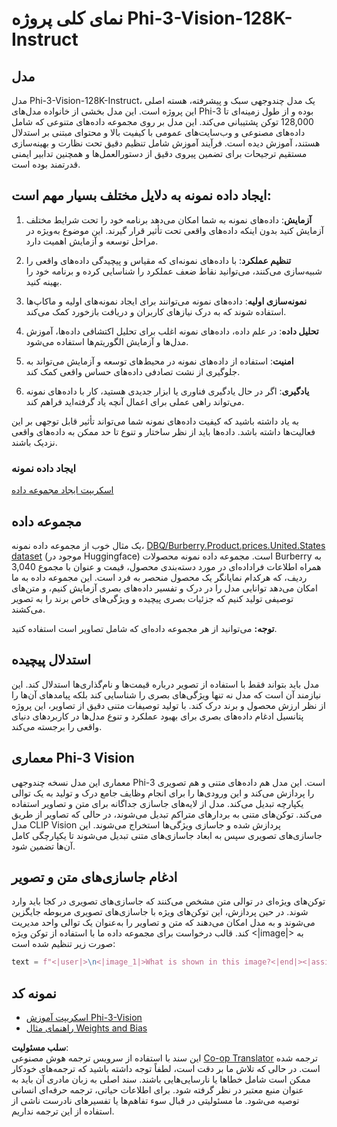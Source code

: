 <!--
CO_OP_TRANSLATOR_METADATA:
{
  "original_hash": "e0a07fd2a30fe2af30b1373df207a5bf",
  "translation_date": "2025-03-27T15:04:52+00:00",
  "source_file": "md\\03.FineTuning\\FineTuning_Phi-3-visionWandB.md",
  "language_code": "fa"
}
-->
# نمای کلی پروژه Phi-3-Vision-128K-Instruct

## مدل

مدل Phi-3-Vision-128K-Instruct، یک مدل چندوجهی سبک و پیشرفته، هسته اصلی این پروژه است. این مدل بخشی از خانواده مدل‌های Phi-3 بوده و از طول زمینه‌ای تا 128,000 توکن پشتیبانی می‌کند. این مدل بر روی مجموعه داده‌های متنوعی که شامل داده‌های مصنوعی و وب‌سایت‌های عمومی با کیفیت بالا و محتوای مبتنی بر استدلال هستند، آموزش دیده است. فرآیند آموزش شامل تنظیم دقیق تحت نظارت و بهینه‌سازی مستقیم ترجیحات برای تضمین پیروی دقیق از دستورالعمل‌ها و همچنین تدابیر ایمنی قدرتمند بوده است.

## ایجاد داده نمونه به دلایل مختلف بسیار مهم است:

1. **آزمایش**: داده‌های نمونه به شما امکان می‌دهد برنامه خود را تحت شرایط مختلف آزمایش کنید بدون اینکه داده‌های واقعی تحت تأثیر قرار گیرند. این موضوع به‌ویژه در مراحل توسعه و آزمایش اهمیت دارد.

2. **تنظیم عملکرد**: با داده‌های نمونه‌ای که مقیاس و پیچیدگی داده‌های واقعی را شبیه‌سازی می‌کنند، می‌توانید نقاط ضعف عملکرد را شناسایی کرده و برنامه خود را بهینه کنید.

3. **نمونه‌سازی اولیه**: داده‌های نمونه می‌توانند برای ایجاد نمونه‌های اولیه و ماکاپ‌ها استفاده شوند که به درک نیازهای کاربران و دریافت بازخورد کمک می‌کند.

4. **تحلیل داده**: در علم داده، داده‌های نمونه اغلب برای تحلیل اکتشافی داده‌ها، آموزش مدل‌ها و آزمایش الگوریتم‌ها استفاده می‌شود.

5. **امنیت**: استفاده از داده‌های نمونه در محیط‌های توسعه و آزمایش می‌تواند به جلوگیری از نشت تصادفی داده‌های حساس واقعی کمک کند.

6. **یادگیری**: اگر در حال یادگیری فناوری یا ابزار جدیدی هستید، کار با داده‌های نمونه می‌تواند راهی عملی برای اعمال آنچه یاد گرفته‌اید فراهم کند.

به یاد داشته باشید که کیفیت داده‌های نمونه شما می‌تواند تأثیر قابل توجهی بر این فعالیت‌ها داشته باشد. داده‌ها باید از نظر ساختار و تنوع تا حد ممکن به داده‌های واقعی نزدیک باشند.

### ایجاد داده نمونه
[اسکریپت ایجاد مجموعه داده](./CreatingSampleData.md)

## مجموعه داده

یک مثال خوب از مجموعه داده نمونه، [DBQ/Burberry.Product.prices.United.States dataset](https://huggingface.co/datasets/DBQ/Burberry.Product.prices.United.States) (موجود در Huggingface) است. مجموعه داده نمونه محصولات Burberry به همراه اطلاعات فراداده‌ای در مورد دسته‌بندی محصول، قیمت و عنوان با مجموع 3,040 ردیف، که هرکدام نمایانگر یک محصول منحصر به فرد است. این مجموعه داده به ما امکان می‌دهد توانایی مدل را در درک و تفسیر داده‌های بصری آزمایش کنیم، و متن‌های توصیفی تولید کنیم که جزئیات بصری پیچیده و ویژگی‌های خاص برند را به تصویر می‌کشند.

**توجه:** می‌توانید از هر مجموعه داده‌ای که شامل تصاویر است استفاده کنید.

## استدلال پیچیده

مدل باید بتواند فقط با استفاده از تصویر درباره قیمت‌ها و نام‌گذاری‌ها استدلال کند. این نیازمند آن است که مدل نه تنها ویژگی‌های بصری را شناسایی کند بلکه پیامدهای آن‌ها را از نظر ارزش محصول و برند درک کند. با تولید توصیفات متنی دقیق از تصاویر، این پروژه پتانسیل ادغام داده‌های بصری برای بهبود عملکرد و تنوع مدل‌ها در کاربردهای دنیای واقعی را برجسته می‌کند.

## معماری Phi-3 Vision

معماری این مدل نسخه چندوجهی Phi-3 است. این مدل هم داده‌های متنی و هم تصویری را پردازش می‌کند و این ورودی‌ها را برای انجام وظایف جامع درک و تولید به یک توالی یکپارچه تبدیل می‌کند. مدل از لایه‌های جاسازی جداگانه برای متن و تصاویر استفاده می‌کند. توکن‌های متنی به بردارهای متراکم تبدیل می‌شوند، در حالی که تصاویر از طریق مدل CLIP Vision پردازش شده و جاسازی ویژگی‌ها استخراج می‌شوند. این جاسازی‌های تصویری سپس به ابعاد جاسازی‌های متنی تبدیل می‌شوند تا یکپارچگی کامل آن‌ها تضمین شود.

## ادغام جاسازی‌های متن و تصویر

توکن‌های ویژه‌ای در توالی متن مشخص می‌کنند که جاسازی‌های تصویری در کجا باید وارد شوند. در حین پردازش، این توکن‌های ویژه با جاسازی‌های تصویری مربوطه جایگزین می‌شوند و به مدل امکان می‌دهند که متن و تصاویر را به‌عنوان یک توالی واحد مدیریت کند. قالب درخواست برای مجموعه داده ما با استفاده از توکن ویژه <|image|> به صورت زیر تنظیم شده است:

```python
text = f"<|user|>\n<|image_1|>What is shown in this image?<|end|><|assistant|>\nProduct: {row['title']}, Category: {row['category3_code']}, Full Price: {row['full_price']}<|end|>"
```

## نمونه کد
- [اسکریپت آموزش Phi-3-Vision](../../../../code/03.Finetuning/Phi-3-vision-Trainingscript.py)
- [راهنمای مثال Weights and Bias](https://wandb.ai/byyoung3/mlnews3/reports/How-to-fine-tune-Phi-3-vision-on-a-custom-dataset--Vmlldzo4MTEzMTg3)

**سلب مسئولیت**:  
این سند با استفاده از سرویس ترجمه هوش مصنوعی [Co-op Translator](https://github.com/Azure/co-op-translator) ترجمه شده است. در حالی که تلاش ما بر دقت است، لطفاً توجه داشته باشید که ترجمه‌های خودکار ممکن است شامل خطاها یا نارسایی‌هایی باشند. سند اصلی به زبان مادری آن باید به عنوان منبع معتبر در نظر گرفته شود. برای اطلاعات حیاتی، ترجمه حرفه‌ای انسانی توصیه می‌شود. ما مسئولیتی در قبال سوء تفاهم‌ها یا تفسیرهای نادرست ناشی از استفاده از این ترجمه نداریم.